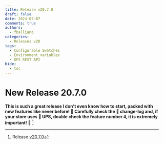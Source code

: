 ```yaml
---
title: Release v20.7.0
draft: false
date: 2024-05-07
comments: true
authors:
  - fballiano
categories:
  - Releases v20
tags:
  - Configurable Swatches
  - Environment variables
  - UPS REST API
hide:
  - toc
---
```


# New Release 20.7.0

**This is such a great release I don't even know how to start, packed with new features like never before! 🤯
Carefully check the 📖 change-log and, if your store uses 🚚 UPS, double check the feature number 4, it is extremely important! 🚨** [^1]

<!-- more -->

[^1]: Release [v20.7.0](https://github.com/OpenMage/magento-lts/releases/tag/v20.7.0)
